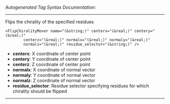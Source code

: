 _Autogenerated Tag Syntax Documentation:_

---
Flips the chirality of the specified residues

```
<FlipChiralityMover name="(&string;)" centerx="(&real;)" centery="(&real;)"
        centerz="(&real;)" normalx="(&real;)" normaly="(&real;)"
        normalz="(&real;)" residue_selector="(&string;)" />
```

-   **centerx**: X coordinate of center point
-   **centery**: Y coordinate of center point
-   **centerz**: Z coordinate of center point
-   **normalx**: X coordinate of normal vector
-   **normaly**: Y coordinate of normal vector
-   **normalz**: Z coordinate of normal vector
-   **residue_selector**: Residue selector specifying residues for which chirality should be flipped

---
